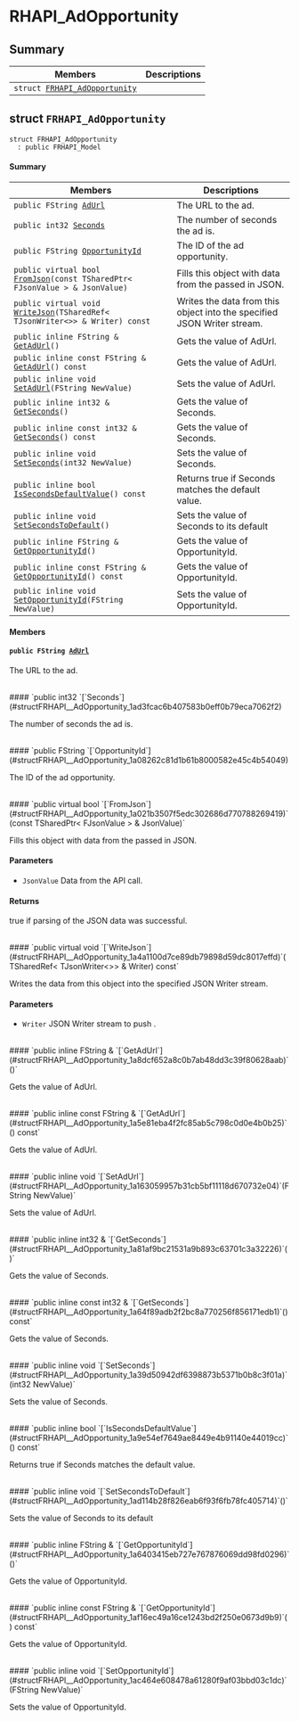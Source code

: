 # RHAPI_AdOpportunity <a id="group__RHAPI__AdOpportunity"></a>

## Summary

 Members                        | Descriptions                                
--------------------------------|---------------------------------------------
`struct `[`FRHAPI_AdOpportunity`](#structFRHAPI__AdOpportunity) | 

## struct `FRHAPI_AdOpportunity` <a id="structFRHAPI__AdOpportunity"></a>

```
struct FRHAPI_AdOpportunity
  : public FRHAPI_Model
```

#### Summary

 Members                        | Descriptions                                
--------------------------------|---------------------------------------------
`public FString `[`AdUrl`](#structFRHAPI__AdOpportunity_1ab2196c8bbb55e7f99dcbdbefbe159761) | The URL to the ad.
`public int32 `[`Seconds`](#structFRHAPI__AdOpportunity_1ad3fcac6b407583b0eff0b79eca7062f2) | The number of seconds the ad is.
`public FString `[`OpportunityId`](#structFRHAPI__AdOpportunity_1a08262c81d1b61b8000582e45c4b54049) | The ID of the ad opportunity.
`public virtual bool `[`FromJson`](#structFRHAPI__AdOpportunity_1a021b3507f5edc302686d770788269419)`(const TSharedPtr< FJsonValue > & JsonValue)` | Fills this object with data from the passed in JSON.
`public virtual void `[`WriteJson`](#structFRHAPI__AdOpportunity_1a4a1100d7ce89db79898d59dc8017effd)`(TSharedRef< TJsonWriter<>> & Writer) const` | Writes the data from this object into the specified JSON Writer stream.
`public inline FString & `[`GetAdUrl`](#structFRHAPI__AdOpportunity_1a8dcf652a8c0b7ab48dd3c39f80628aab)`()` | Gets the value of AdUrl.
`public inline const FString & `[`GetAdUrl`](#structFRHAPI__AdOpportunity_1a5e81eba4f2fc85ab5c798c0d0e4b0b25)`() const` | Gets the value of AdUrl.
`public inline void `[`SetAdUrl`](#structFRHAPI__AdOpportunity_1a163059957b31cb5bf11118d670732e04)`(FString NewValue)` | Sets the value of AdUrl.
`public inline int32 & `[`GetSeconds`](#structFRHAPI__AdOpportunity_1a81af9bc21531a9b893c63701c3a32226)`()` | Gets the value of Seconds.
`public inline const int32 & `[`GetSeconds`](#structFRHAPI__AdOpportunity_1a64f89adb2f2bc8a770256f856171edb1)`() const` | Gets the value of Seconds.
`public inline void `[`SetSeconds`](#structFRHAPI__AdOpportunity_1a39d50942df6398873b5371b0b8c3f01a)`(int32 NewValue)` | Sets the value of Seconds.
`public inline bool `[`IsSecondsDefaultValue`](#structFRHAPI__AdOpportunity_1a9e54ef7649ae8449e4b91140e44019cc)`() const` | Returns true if Seconds matches the default value.
`public inline void `[`SetSecondsToDefault`](#structFRHAPI__AdOpportunity_1ad114b28f826eab6f93f6fb78fc405714)`()` | Sets the value of Seconds to its default
`public inline FString & `[`GetOpportunityId`](#structFRHAPI__AdOpportunity_1a6403415eb727e767876069dd98fd0296)`()` | Gets the value of OpportunityId.
`public inline const FString & `[`GetOpportunityId`](#structFRHAPI__AdOpportunity_1af16ec49a16ce1243bd2f250e0673d9b9)`() const` | Gets the value of OpportunityId.
`public inline void `[`SetOpportunityId`](#structFRHAPI__AdOpportunity_1ac464e608478a61280f9af03bbd03c1dc)`(FString NewValue)` | Sets the value of OpportunityId.

#### Members

#### `public FString `[`AdUrl`](#structFRHAPI__AdOpportunity_1ab2196c8bbb55e7f99dcbdbefbe159761) <a id="structFRHAPI__AdOpportunity_1ab2196c8bbb55e7f99dcbdbefbe159761"></a>

The URL to the ad.

<br>
#### `public int32 `[`Seconds`](#structFRHAPI__AdOpportunity_1ad3fcac6b407583b0eff0b79eca7062f2) <a id="structFRHAPI__AdOpportunity_1ad3fcac6b407583b0eff0b79eca7062f2"></a>

The number of seconds the ad is.

<br>
#### `public FString `[`OpportunityId`](#structFRHAPI__AdOpportunity_1a08262c81d1b61b8000582e45c4b54049) <a id="structFRHAPI__AdOpportunity_1a08262c81d1b61b8000582e45c4b54049"></a>

The ID of the ad opportunity.

<br>
#### `public virtual bool `[`FromJson`](#structFRHAPI__AdOpportunity_1a021b3507f5edc302686d770788269419)`(const TSharedPtr< FJsonValue > & JsonValue)` <a id="structFRHAPI__AdOpportunity_1a021b3507f5edc302686d770788269419"></a>

Fills this object with data from the passed in JSON.

#### Parameters
* `JsonValue` Data from the API call.

#### Returns
true if parsing of the JSON data was successful.

<br>
#### `public virtual void `[`WriteJson`](#structFRHAPI__AdOpportunity_1a4a1100d7ce89db79898d59dc8017effd)`(TSharedRef< TJsonWriter<>> & Writer) const` <a id="structFRHAPI__AdOpportunity_1a4a1100d7ce89db79898d59dc8017effd"></a>

Writes the data from this object into the specified JSON Writer stream.

#### Parameters
* `Writer` JSON Writer stream to push .

<br>
#### `public inline FString & `[`GetAdUrl`](#structFRHAPI__AdOpportunity_1a8dcf652a8c0b7ab48dd3c39f80628aab)`()` <a id="structFRHAPI__AdOpportunity_1a8dcf652a8c0b7ab48dd3c39f80628aab"></a>

Gets the value of AdUrl.

<br>
#### `public inline const FString & `[`GetAdUrl`](#structFRHAPI__AdOpportunity_1a5e81eba4f2fc85ab5c798c0d0e4b0b25)`() const` <a id="structFRHAPI__AdOpportunity_1a5e81eba4f2fc85ab5c798c0d0e4b0b25"></a>

Gets the value of AdUrl.

<br>
#### `public inline void `[`SetAdUrl`](#structFRHAPI__AdOpportunity_1a163059957b31cb5bf11118d670732e04)`(FString NewValue)` <a id="structFRHAPI__AdOpportunity_1a163059957b31cb5bf11118d670732e04"></a>

Sets the value of AdUrl.

<br>
#### `public inline int32 & `[`GetSeconds`](#structFRHAPI__AdOpportunity_1a81af9bc21531a9b893c63701c3a32226)`()` <a id="structFRHAPI__AdOpportunity_1a81af9bc21531a9b893c63701c3a32226"></a>

Gets the value of Seconds.

<br>
#### `public inline const int32 & `[`GetSeconds`](#structFRHAPI__AdOpportunity_1a64f89adb2f2bc8a770256f856171edb1)`() const` <a id="structFRHAPI__AdOpportunity_1a64f89adb2f2bc8a770256f856171edb1"></a>

Gets the value of Seconds.

<br>
#### `public inline void `[`SetSeconds`](#structFRHAPI__AdOpportunity_1a39d50942df6398873b5371b0b8c3f01a)`(int32 NewValue)` <a id="structFRHAPI__AdOpportunity_1a39d50942df6398873b5371b0b8c3f01a"></a>

Sets the value of Seconds.

<br>
#### `public inline bool `[`IsSecondsDefaultValue`](#structFRHAPI__AdOpportunity_1a9e54ef7649ae8449e4b91140e44019cc)`() const` <a id="structFRHAPI__AdOpportunity_1a9e54ef7649ae8449e4b91140e44019cc"></a>

Returns true if Seconds matches the default value.

<br>
#### `public inline void `[`SetSecondsToDefault`](#structFRHAPI__AdOpportunity_1ad114b28f826eab6f93f6fb78fc405714)`()` <a id="structFRHAPI__AdOpportunity_1ad114b28f826eab6f93f6fb78fc405714"></a>

Sets the value of Seconds to its default

<br>
#### `public inline FString & `[`GetOpportunityId`](#structFRHAPI__AdOpportunity_1a6403415eb727e767876069dd98fd0296)`()` <a id="structFRHAPI__AdOpportunity_1a6403415eb727e767876069dd98fd0296"></a>

Gets the value of OpportunityId.

<br>
#### `public inline const FString & `[`GetOpportunityId`](#structFRHAPI__AdOpportunity_1af16ec49a16ce1243bd2f250e0673d9b9)`() const` <a id="structFRHAPI__AdOpportunity_1af16ec49a16ce1243bd2f250e0673d9b9"></a>

Gets the value of OpportunityId.

<br>
#### `public inline void `[`SetOpportunityId`](#structFRHAPI__AdOpportunity_1ac464e608478a61280f9af03bbd03c1dc)`(FString NewValue)` <a id="structFRHAPI__AdOpportunity_1ac464e608478a61280f9af03bbd03c1dc"></a>

Sets the value of OpportunityId.

<br>

